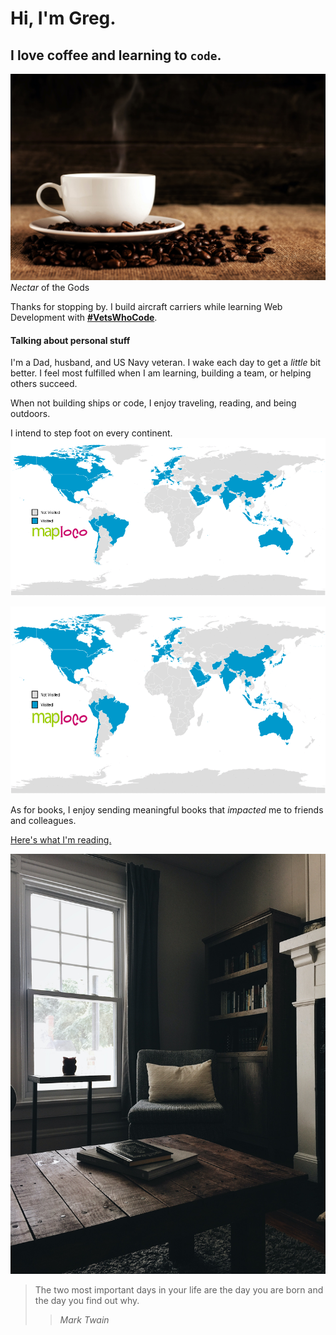 <!--
**gacurl/gacurl** is a ✨ _special_ ✨ repository because its `README.md` (this file) appears on your GitHub profile. -->

# Hi, I'm Greg.

## I **love** coffee and learning to `code`.

![Cup of coffee!](https://github.com/gacurl/gacurl/blob/master/cupa.jpg) _Nectar_ of the Gods


Thanks for stopping by. I build aircraft carriers while learning Web Development with **[#VetsWhoCode](https:https://vetswhocode.io/)**.

#### Talking about personal stuff
I'm a Dad, husband, and US Navy veteran. I wake each day to get a _little_ bit better. I feel most fulfilled when I am learning, building a team, or helping others succeed.  

When not building ships or code, I enjoy traveling, reading, and being outdoors.  

I intend to step foot on every continent. 
![World Map of countries I've visited](https://github.com/gacurl/gacurl/blob/master/world-map.gif)

<p><img src="https://github.com/gacurl/gacurl/blob/master/world-map.gif" alt="test" width="100%" height="300"></p>

As for books, I enjoy sending meaningful books that _impacted_ me to friends and colleagues.

[Here's what I'm reading.](https://www.goodreads.com/review/list/37345834?ref=nav_mybooks "Goodreads list")

![Cozy reading spot](https://github.com/gacurl/gacurl/blob/master/library.jpg)



> The two most important days in your life are the day you are born and the day you find out why.
>> _Mark Twain_


